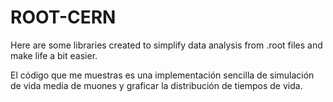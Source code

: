 # ROOT-CERN
Here are some libraries created to simplify data analysis from .root files and make life a bit easier.

El código que me muestras es una implementación sencilla de simulación de vida media de muones y graficar la distribución de tiempos de vida.

